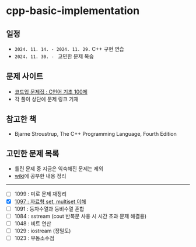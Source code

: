 # cpp-basic-implementation
## 일정
- `2024. 11. 14. - 2024. 11. 29.`  C++ 구현 연습
- `2024. 11. 30. - ` 고민한 문제 복습

## 문제 사이트
- [코드업 문제집 : C언어 기초 100제](https://codeup.kr/problemsetsol.php?psid=23)
- 각 풀이 상단에 문제 링크 기재

## 참고한 책
- Bjarne Stroustrup, The C++ Programming Language, Fourth Edition

## 고민한 문제 목록
- 틀린 문제 중 지금은 익숙해진 문제는 제외
- [wiki](https://github.com/MooJi-Hur/cpp-basic-implementation/wiki)에 공부한 내용 정리
---
- [ ] 1099 : 미로 문제 재정리
- [x] [1097 : 자료형 set, multiset 이해](https://github.com/MooJi-Hur/cpp-basic-implementation/wiki/1097-:-%EC%9E%90%EB%A3%8C%ED%98%95-set,-multiset-%EC%9D%B4%ED%95%B4)
- [ ] 1091 : 등차수열과 등비수열 혼합
- [ ] 1084 : sstream (cout 반복문 사용 시 시간 초과 문제 해결용)
- [ ] 1048 : 비트 연산
- [ ] 1029 : iostream (정밀도)
- [ ] 1023 : 부동소수점
